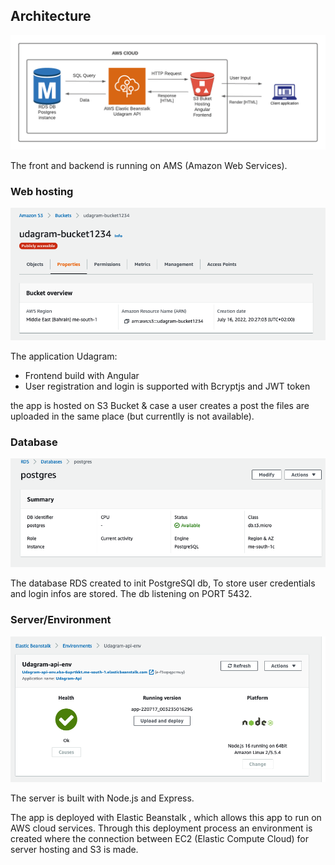 ## Architecture

![Architecture](/docs/shots/udagram-api-hosting.png)

The front and backend is running on AMS (Amazon Web Services).

### Web hosting

![s3](/docs/shots/amazon%20s3%20bucket.png)

The application Udagram:

- Frontend build with Angular
- User registration and login is supported with Bcryptjs and JWT token

the app is hosted on S3 Bucket & case a user creates a post the files are uploaded in the same place (but currentlly is not available).

### Database

![database](/docs/shots/Amzon%20RDS%20database.png.png)

The database RDS created to init PostgreSQl db, To store user credentials and login infos are stored.
The db listening on PORT 5432.

### Server/Environment

![eb](/docs/shots/Amazon%20Elastic%20Beanstalk%20env.png)

The server is built with Node.js and Express.

The app is deployed with Elastic Beanstalk , which allows this app to run on AWS cloud services. Through this deployment process an environment is created where the connection between EC2 (Elastic Compute Cloud) for server hosting and S3 is made.
